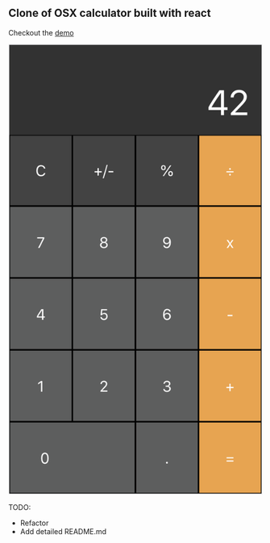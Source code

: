 ## Clone of OSX calculator built with react

Checkout the [demo](https://chamoda.com/react-calculator/)

![screen](screen.png)

TODO: 
* Refactor
* Add detailed README.md 




